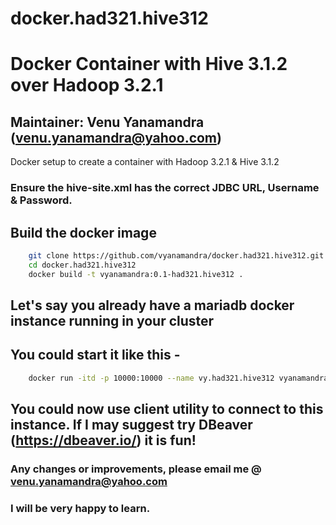 # docker.had321.hive312

    
# Docker Container with Hive 3.1.2 over Hadoop 3.2.1
## Maintainer: Venu Yanamandra (venu.yanamandra@yahoo.com)
Docker setup to create a container with Hadoop 3.2.1 &amp; Hive 3.1.2 


    
### Ensure the hive-site.xml has the correct JDBC URL, Username & Password.

    

## Build the docker image
```bash
    git clone https://github.com/vyanamandra/docker.had321.hive312.git
    cd docker.had321.hive312
    docker build -t vyanamandra:0.1-had321.hive312 .
```

    
## Let's say you already have a mariadb docker instance running in your cluster
##  You could start it like this -

```bash
    docker run -itd -p 10000:10000 --name vy.had321.hive312 vyanamandra:0.1-had321.hive312
```

## You could now use client utility to connect to this instance. If I may suggest try DBeaver (https://dbeaver.io/) it is fun!
    

### Any changes or improvements, please email me @ venu.yanamandra@yahoo.com
###  I will be very happy to learn.
